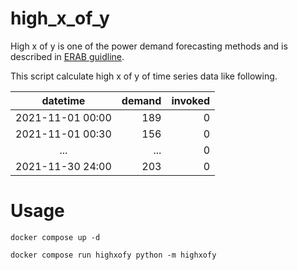 # high_x_of_y

High x of y is one of the power demand forecasting methods and is described in [ERAB guidline](https://www.meti.go.jp/press/2020/06/20200601001/20200601001-1.pdf).

This script calculate high x of y of time series data like following.

| datetime         | demand | invoked |
|:----------------:|-------:|--------:|
| 2021-11-01 00:00 |    189 |       0 |
| 2021-11-01 00:30 |    156 |       0 |
| ...              |    ... |       0 |
| 2021-11-30 24:00 |    203 |       0 |

# Usage

```
docker compose up -d
```

```
docker compose run highxofy python -m highxofy
```
